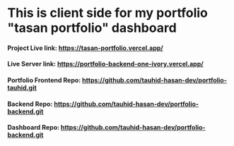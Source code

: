 # This is client side for my portfolio "tasan portfolio" dashboard

#### **Project Live link:** https://tasan-portfolio.vercel.app/
####  **Live Server link:** https://portfolio-backend-one-ivory.vercel.app/
####  **Portfolio Frontend Repo:** https://github.com/tauhid-hasan-dev/portfolio-tauhid.git
####  **Backend Repo:** https://github.com/tauhid-hasan-dev/portfolio-backend.git
####  **Dashboard Repo:** https://github.com/tauhid-hasan-dev/portfolio-backend.git







